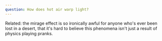 ```yaml
---
question: How does hot air warp light?
---
```


Related: the mirage effect is so ironically awful for anyone who's ever been lost in a desert, that it's hard to believe this phenomena isn't just a result of physics playing pranks.
